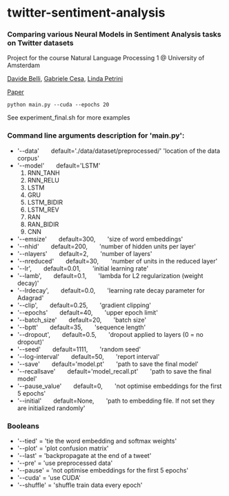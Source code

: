 # twitter-sentiment-analysis
### Comparing various Neural Models in Sentiment Analysis tasks on Twitter datasets
Project for the course Natural Language Processing 1 @ University of Amsterdam

[Davide Belli](https://github.com/davide-belli), [Gabriele Cesa](https://github.com/Gabri95), [Linda Petrini](https://github.com/LindaPetrini)

[Paper](https://github.com/davide-belli/twitter-sentiment-analysis/blob/master/documents/language-models-twitter.pdf)



```
python main.py --cuda --epochs 20 
```
See experiment_final.sh for more examples

### Command line arguments description for 'main.py':

* '--data'            &nbsp;&nbsp;&nbsp;&nbsp;&nbsp;&nbsp;default='./data/dataset/preprocessed/'        'location of the data corpus'
* '--model'           &nbsp;&nbsp;&nbsp;&nbsp;&nbsp;&nbsp;default='LSTM'                               
  1. RNN_TANH
  2. RNN_RELU
  3. LSTM
  4. GRU
  5. LSTM_BIDIR
  6. LSTM_REV
  7. RAN
  8. RAN_BIDIR
  9. CNN
* '--emsize'          &nbsp;&nbsp;&nbsp;&nbsp;&nbsp;&nbsp;default=300,                                 &nbsp;&nbsp;&nbsp;&nbsp;&nbsp;&nbsp;'size of word embeddings'
* '--nhid'            &nbsp;&nbsp;&nbsp;&nbsp;&nbsp;&nbsp;default=200,                                 &nbsp;&nbsp;&nbsp;&nbsp;&nbsp;&nbsp;'number of hidden units per layer'
* '--nlayers'         &nbsp;&nbsp;&nbsp;&nbsp;&nbsp;&nbsp;default=2,                                   &nbsp;&nbsp;&nbsp;&nbsp;&nbsp;&nbsp;'number of layers'
* '--nreduced'        &nbsp;&nbsp;&nbsp;&nbsp;&nbsp;&nbsp;default=30,                                  &nbsp;&nbsp;&nbsp;&nbsp;&nbsp;&nbsp;'number of units in the reduced layer'
* '--lr',             &nbsp;&nbsp;&nbsp;&nbsp;&nbsp;&nbsp;default=0.01,                                &nbsp;&nbsp;&nbsp;&nbsp;&nbsp;&nbsp;'initial learning rate'
* '--lamb',           &nbsp;&nbsp;&nbsp;&nbsp;&nbsp;&nbsp;default=0.1,                                 &nbsp;&nbsp;&nbsp;&nbsp;&nbsp;&nbsp;'lambda for L2 regularization (weight decay)'
* '--lrdecay',        &nbsp;&nbsp;&nbsp;&nbsp;&nbsp;&nbsp;default=0.0,                                 &nbsp;&nbsp;&nbsp;&nbsp;&nbsp;&nbsp;'learning rate decay parameter for Adagrad'
* '--clip',           &nbsp;&nbsp;&nbsp;&nbsp;&nbsp;&nbsp;default=0.25,                                &nbsp;&nbsp;&nbsp;&nbsp;&nbsp;&nbsp;'gradient clipping'
* '--epochs'          &nbsp;&nbsp;&nbsp;&nbsp;&nbsp;&nbsp;default=40,                                  &nbsp;&nbsp;&nbsp;&nbsp;&nbsp;&nbsp;'upper epoch limit'
* '--batch_size'      &nbsp;&nbsp;&nbsp;&nbsp;&nbsp;&nbsp;default=20,                                  &nbsp;&nbsp;&nbsp;&nbsp;&nbsp;&nbsp;'batch size'
* '--bptt'            &nbsp;&nbsp;&nbsp;&nbsp;&nbsp;&nbsp;default=35,                                  &nbsp;&nbsp;&nbsp;&nbsp;&nbsp;&nbsp;'sequence length'
* '--dropout',       &nbsp;&nbsp;&nbsp;&nbsp;&nbsp;&nbsp;default=0.5,                                 &nbsp;&nbsp;&nbsp;&nbsp;&nbsp;&nbsp;'dropout applied to layers (0 = no dropout)'
* '--seed'            &nbsp;&nbsp;&nbsp;&nbsp;&nbsp;&nbsp;default=1111,                                &nbsp;&nbsp;&nbsp;&nbsp;&nbsp;&nbsp;'random seed'
* '--log-interval'    &nbsp;&nbsp;&nbsp;&nbsp;&nbsp;&nbsp;default=50,                                  &nbsp;&nbsp;&nbsp;&nbsp;&nbsp;&nbsp;'report interval'
* '--save'            &nbsp;&nbsp;&nbsp;&nbsp;&nbsp;&nbsp;default='model.pt'                           &nbsp;&nbsp;&nbsp;&nbsp;&nbsp;&nbsp;'path to save the final model'
* '--recallsave'      &nbsp;&nbsp;&nbsp;&nbsp;&nbsp;&nbsp;default='model_recall.pt'                    &nbsp;&nbsp;&nbsp;&nbsp;&nbsp;&nbsp;'path to save the final model'
* '--pause_value'     &nbsp;&nbsp;&nbsp;&nbsp;&nbsp;&nbsp;default=0,                                   &nbsp;&nbsp;&nbsp;&nbsp;&nbsp;&nbsp;'not optimise embeddings for the first 5 epochs'
* '--initial'         &nbsp;&nbsp;&nbsp;&nbsp;&nbsp;&nbsp;default=None,                                &nbsp;&nbsp;&nbsp;&nbsp;&nbsp;&nbsp;'path to embedding file. If not set they are initialized randomly'

### Booleans
* '--tied' = 'tie the word embedding and softmax weights'
* '--plot' = 'plot confusion matrix'
* '--last' = 'backpropagate at the end of a tweet'
* '--pre' = 'use preprocessed data'
* '--pause' = 'not optimise embeddings for the first 5 epochs'
* '--cuda' = 'use CUDA'
* '--shuffle' = 'shuffle train data every epoch'
